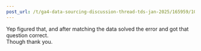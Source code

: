 ```yaml
---
post_url: /t/ga4-data-sourcing-discussion-thread-tds-jan-2025/165959/101
---
```

Yep figured that, and after matching the data solved the error and got that question correct.  
Though thank you.